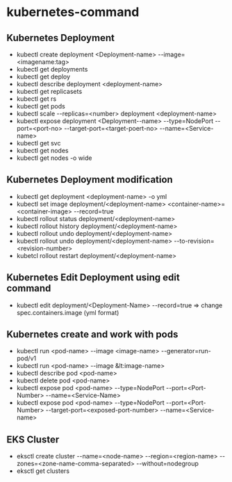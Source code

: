 # kubernetes-command
## Kubernetes Deployment
- kubectl create deployment &lt;Deployment-name&gt; --image=&lt;imagename:tag&gt;
- kubectl get deployments
- kubectl get deploy
- kubectl describe deployment &lt;deployment-name&gt;
- kubectl get replicasets
- kubectl get rs
- kubectl get pods
- kubectl scale --replicas=&lt;number&gt; deployment &lt;deployment-name&gt;
- kubectl expose deployment &lt;Deployment--name&gt; --type=NodePort --port=&lt;port-no&gt; --target-port=&lt;target-poert-no&gt; --name=&lt;Service-name&gt;
- kubectl get svc
- kubectl get nodes
- kubectl get nodes -o wide  

## Kubernetes Deployment modification
 - kubectl get deployment &lt;deployment-name&gt; -o yml
 - kubectl set image deployment/&lt;deployment-name&gt; &lt;container-name&gt;=&lt;container-image&gt; --record=true
 - kubectl rollout status deployment/&lt;deployment-name&gt;
 - kubectl rollout history deployment/&lt;deployment-name&gt; 
 - kubectl rollout undo deployment/&lt;deployment-name&gt;
 - kubectl rollout undo deployment/&lt;deployment-name&gt; --to-revision=&lt;revision-number&gt;
 - kubetcl rollout restart deployment/&lt;deployment-name&gt;
 
## Kubernetes Edit Deployment using edit command
-  kubectl edit deployment/&lt;Deployment-Name&gt; --record=true =&gt; change spec.containers.image (yml format)

## Kubernetes create and work with pods
- kubectl run &lt;pod-name&gt; --image &lt;image-name&gt; --generator=run-pod/v1
- kubectl run &lt;pod-name&gt; --image &lt:image-name&gt;
- kubectl describe pod &lt;pod-name&gt;
- kubectl delete pod &lt;pod-name&gt;
- kubectl expose pod &lt;pod-name&gt; --type=NodePort --port=&lt;Port-Number&gt; --name=&lt;Service-Name&gt;
- kubectl expose pod &lt;pod-name&gt; --type=NodePort --port=&lt;Port-Number&gt; --target-port=&lt;exposed-port-number&gt; --name=&lt;Service-name&gt;


## EKS Cluster
- eksctl create cluster --name=&lt;node-name&gt; --region=&lt;region-name&gt; --zones=&lt;zone-name-comma-separated&gt; --without=nodegroup
- eksctl get clusters

